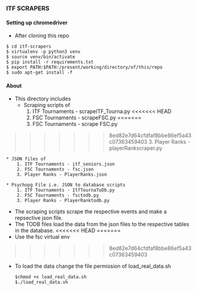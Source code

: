 ### ITF SCRAPERS
#### Setting up chromedriver
- After cloning this repo
```
$ cd itf-scrapers
$ virtualenv -p python3 venv
$ source venv/bin/activate
$ pip install -r requirements.txt
$ export PATH:$PATH:/present/working/directory/of/this/repo
$ sudo apt-get install -f
```
#### About 
- This directory includes
    * Scraping scripts of
        1. ITF Tournaments - scrapeITF_Tourna.py
<<<<<<< HEAD
        2. FSC Tournaments - scrapeFSC.py
=======
        2. FSC Tournaments - scrape FSC.py
>>>>>>> 8ed82e7d64cfdfaf8bbe86ef5a43c07363459403
        3. Player Ranks - playerRankscraper.py

    * JSON files of 
        1. ITF Tournaments - itf_seniors.json
        2. FSC Tournaments - fsc.json
        3. Player Ranks - PlayerRanks.json

    * Psychopg File i.e. JSON to database scripts
        1. ITF Tournaments - ItfTournaToDb.py
        2. FSC Tournaments - fsctodb.py
        3. Player Ranks - PlayerRanktodb.py

- The scraping scripts scrape the respective events and make a repsective json file.
- The TODB files load the data from the json files to the respective tables in the database.
<<<<<<< HEAD
=======
- Use the fsc virtual env
>>>>>>> 8ed82e7d64cfdfaf8bbe86ef5a43c07363459403
- To load the data change the file permission of load_real_data.sh  
    ```
    $chmod +x load_real_data.sh
    $./load_real_data.sh 
    ```
